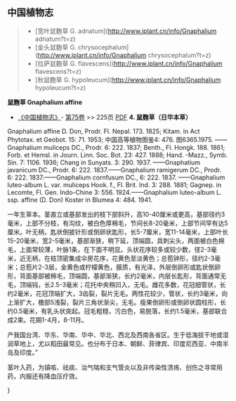

## 中国植物志

> * [宽叶鼠麴草  G.  adnatum](http://www.iplant.cn/info/Gnaphalium adnatum?t=z)
> * [金头鼠麴草  G.  chrysocephalum](http://www.iplant.cn/info/Gnaphalium chrysocephalum?t=z)
> * [拉萨鼠麴草  G.  flavescens](http://www.iplant.cn/info/Gnaphalium flavescens?t=z)
> * [秋鼠麴草  G.  hypoleucum](http://www.iplant.cn/info/Gnaphalium hypoleucum?t=z)

**鼠麴草 Gnaphalium affine**

* [《中国植物志》](http://www.iplant.cn/frps)- [第75卷](http://www.iplant.cn/frps/vol/75) >> 225页 [PDF](http://www.iplant.cn/frps/pdf/75/225.pdf)
**4. 鼠麴草（日华本草）**

Gnaphalium affine D. Don, Prodr. Fl. Nepal. 173. 1825; Kitam. in Act Phytotax. et Geobot. 15: 71. 1953; 中国高等植物图鉴4: 476. 图6365.1975. ——Gnaphalium muliceps DC., Prodr. 6: 222. 1837; Benth., Fl. Hongk. 188. 1861; Forb. et Hemsl. in Journ. Linn. Soc. Bot. 23: 427. 1888; Hand. -Mazz., Symb. Sin. 7: 1106. 1936; Chang in Sunyats. 3: 290. 1937. ——Gnaphatium javanicum DC., Prodr. 6: 222. 1837.——Gnaphalium ramigerum DC., Prodr. 6: 222. 1837.——Gnaphalium cornfusum DC., 6: 222. 1837. ——Gnaphalium luteo-album L. var. muliceps Hook. f., Fl. Brit. Ind. 3: 288. 1881; Gagnep. in Lecomte, Fl. Gen. Indo-Chine 3: 556. 1924.——Gnaphalium luteo-album L. ssp. affine (D. Don) Koster in Blumea 4: 484. 1941.

一年生草本。茎直立或基部发出的枝下部斜升，高10-40厘米或更高，基部径约3毫米，上部不分枝，有沟纹，被白色厚棉毛，节间长8-20毫米，上部节间罕有达5厘米。叶无柄，匙状倒披针形或倒卵状匙形，长5-7厘米，宽11-14毫米，上部叶长15-20毫米，宽2-5毫米，基部渐狭，稍下延，顶端圆，具刺尖头，两面被白色棉毛，上面常较薄，叶脉1条，在下面不明显。头状花序较多或较少数，径2-3毫米，近无柄，在枝顶密集成伞房花序，花黄色至淡黄色；总苞钟形，径约2-3毫米；总苞片2-3层，金黄色或柠檬黄色，膜质，有光泽，外层倒卵形或匙状倒卵形，背面基部被棉毛，顶端圆，基部渐狭，长约2毫米，内层长匙形，背面通常无毛，顶端钝，长2.5-3毫米；花托中央稍凹入，无毛。雌花多数，花冠细管状，长约2毫米，花冠顶端扩大，3齿裂，裂片无毛。两性花较少，管状，长约3毫米，向上渐扩大，檐部5浅裂，裂片三角状渐尖，无毛。瘦果倒卵形或倒卵状圆柱形，长约0.5毫米，有乳头状突起。冠毛粗糙，污白色，易脱落，长约1.5毫米，基部联合成2束。花期1-4月，8-11月。

产我国台湾、华东、华南、华中、华北、西北及西南各省区。生于低海拔干地或湿润草地上，尤以稻田最常见。也分布于日本、朝鲜、菲律宾、印度尼西亚、中南半岛及印度。”

茎叶入药，为镇咳、祛痰、治气喘和支气管炎以及非传染性溃疡、创伤之寻常用药，内服还有降血压疗效。

}